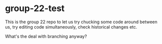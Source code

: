 # group-22-test

This is the group 22 repo to let us try chucking some code around between us, try editing code simultaneously, check historical changes etc.

What's the deal with branching anyway?
